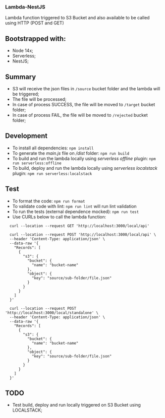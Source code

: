 ### Lambda-NestJS

Lambda function triggered to S3 Bucket and also available to be called using HTTP (POST and GET) 

## Bootstrapped with:

- Node 14x;
- Serverless;
- NestJS;

## Summary

- S3 will receive the json files in `/source` bucket folder and the lambda will be triggered;
- The file will be processed;
- In case of process SUCCESS, the file will be moved to `/target` bucket folder;
- In case of process FAIL, the file will be moved to `/rejected` bucket folder;

## Development

- To install all dependencies: `npm install` 
- To generate the _main.js_ file on _/dist_ folder: `npm run build`
- To build and run the lambda locally using _serverless offline_ plugin: `npm run serverless:offline` 
- To build, deploy and run the lambda locally using _serverless localstack_ plugin: `npm run serverless:localstack` 

## Test

- To format the code: `npm run format`
- To validate code with lint: `npm run lint` will run lint validation
- To run the tests (external dependence mocked): `npm run test` 
- Use CURLs below to call the lambda function:

```
  curl --location --request GET 'http://localhost:3000/local/api'
```

```
  curl --location --request POST 'http://localhost:3000/local/api' \
  --header 'Content-Type: application/json' \
  --data-raw '{
    "Records": [
      {
        "s3": {
          "bucket": {
            "name": "bucket-name"
          },
          "object": {
            "key": "source/sub-folder/file.json"
          }
        }
      }
    ]
  }'
```

```
  curl --location --request POST 'http://localhost:3000/local/standalone' \
  --header 'Content-Type: application/json' \
  --data-raw '{
    "Records": [
      {
        "s3": {
          "bucket": {
            "name": "bucket-name"
          },
          "object": {
            "key": "source/sub-folder/file.json"
          }
        }
      }
    ]
  }'
```

## TODO

- Test build, deploy and run locally triggered on S3 Bucket using LOCALSTACK;